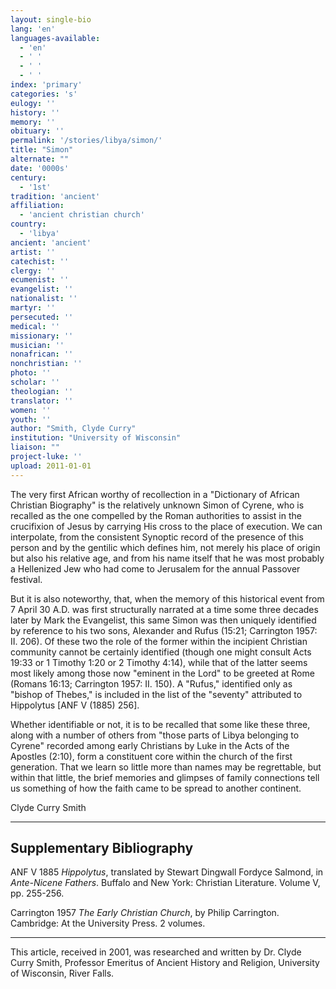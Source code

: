 ```yaml
---
layout: single-bio
lang: 'en'
languages-available:
  - 'en'
  - ' '
  - ' '
  - ' '
index: 'primary'
categories: 's'
eulogy: ''
history: ''
memory: ''
obituary: ''
permalink: '/stories/libya/simon/'
title: "Simon"
alternate: ""
date: '0000s'
century:
  - '1st'
tradition: 'ancient'
affiliation:
  - 'ancient christian church'
country:
  - 'libya'
ancient: 'ancient'
artist: ''
catechist: ''
clergy: ''
ecumenist: ''
evangelist: ''
nationalist: ''
martyr: ''
persecuted: ''
medical: ''
missionary: ''
musician: ''
nonafrican: ''
nonchristian: ''
photo: ''
scholar: ''
theologian: ''
translator: ''
women: ''
youth: ''
author: "Smith, Clyde Curry"
institution: "University of Wisconsin"
liaison: ""
project-luke: ''
upload: 2011-01-01
---
```




The very first African worthy of recollection in a "Dictionary of African Christian Biography" is the relatively unknown Simon of Cyrene, who is recalled as the one compelled by the Roman authorities to assist in the crucifixion of Jesus by carrying His cross to the place of execution.  We can interpolate, from the consistent Synoptic record of the presence of this person and by the gentilic which defines him, not merely his place of origin but also his relative age, and from his name itself that he was most probably a Hellenized Jew who had come to Jerusalem for the annual Passover festival.

But it is also noteworthy, that, when the memory of this historical event from 7 April 30 A.D. was first structurally narrated at a time some three decades later by Mark the Evangelist, this same Simon was then uniquely identified by reference to his two sons, Alexander and Rufus (15:21; Carrington 1957: II. 206).  Of these two the role of the former within the incipient Christian community cannot be certainly identified (though one might consult Acts 19:33 or 1 Timothy 1:20 or 2 Timothy 4:14), while that of the latter seems most likely among those now "eminent in the Lord" to be greeted at Rome (Romans 16:13; Carrington 1957: II. 150).  A "Rufus," identified only as "bishop of Thebes," is included in the list of the "seventy" attributed to Hippolytus [ANF V (1885) 256].

Whether identifiable or not, it is to be recalled that some like these three, along with a number of others from "those parts of Libya belonging to Cyrene" recorded among early Christians by Luke in the Acts of the Apostles (2:10), form a constituent core within the church of the first generation.  That we learn so little more than names may be regrettable, but within that little, the brief memories and glimpses of family connections tell us something of how the faith came to be spread to another continent.

Clyde Curry Smith

---

## Supplementary Bibliography

ANF V 1885
*Hippolytus*, translated by Stewart Dingwall Fordyce Salmond, in *Ante-Nicene Fathers*.  Buffalo and New York:  Christian Literature.  Volume V, pp. 255-256.

Carrington 1957
*The Early Christian Church*, by Philip Carrington.  Cambridge:  At the University Press.  2 volumes.

---

This article, received in 2001, was researched and written by Dr. Clyde Curry Smith, Professor Emeritus of Ancient History and Religion, University of Wisconsin, River Falls.
